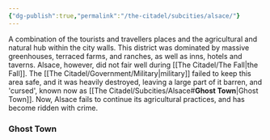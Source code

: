 ```yaml
---
{"dg-publish":true,"permalink":"/the-citadel/subcities/alsace/"}
---
```



A combination of the tourists and travellers places and the agricultural and natural hub within the city walls. This district was dominated by massive greenhouses, terraced farms, and ranches, as well as inns, hotels and taverns. Alsace, however, did not fair well during [[The Citadel/The Fall\|the Fall]]. The [[The Citadel/Government/Military\|military]] failed to keep this area safe, and it was heavily destroyed, leaving a large part of it barren, and 'cursed', known now as [[The Citadel/Subcities/Alsace#**Ghost Town**\|Ghost Town]]. Now, Alsace fails to continue its agricultural practices, and has become ridden with crime.

### **Ghost Town**